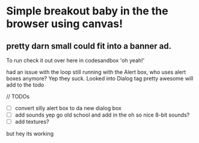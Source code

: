 # Simple breakout baby in the the browser using canvas!

## pretty darn small could fit into a banner ad.
To run check it out over here in codesandbox 'oh yeah!'

had an issue with the loop still running with the Alert box, who uses alert boxes anymore? Yep they suck. Looked into Dialog tag pretty awesome will add to the todo

// TODOs
- [ ] convert silly alert box to da new dialog box
- [ ] add sounds yep go old school and add in the oh so nice 8-bit sounds?
- [ ] add textures?

but hey its working
